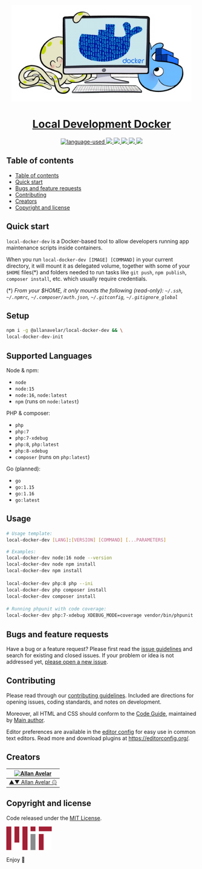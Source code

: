 <p align="center">
  <a href="#">
    <img src="./images/icon-256x256.png" height="256">
    <h1 align="center">Local Development Docker</h1>
  </a>
</p>

<p align="center">
  <a href="#">
    <img src="https://img.shields.io/github/languages/top/allanavelar/local-docker-dev.svg?style=for-the-badge" alt="language-used"/>
  </a>

  <a href="#">
    <img src="https://img.shields.io/github/contributors/allanavelar/local-docker-dev.svg?style=for-the-badge">
  </a>

  <a href="#">
    <img src="https://img.shields.io/github/forks/allanavelar/local-docker-dev.svg?style=for-the-badge">
  </a>

  <a href="#">
    <img src="https://img.shields.io/github/stars/allanavelar/local-docker-dev.svg?style=for-the-badge">
  </a>

  <a href="#">
    <img src="https://img.shields.io/github/issues/allanavelar/local-docker-dev.svg?style=for-the-badge">
  </a>

  <a href="#">
    <img src="https://img.shields.io/github/license/allanavelar/local-docker-dev.svg?style=for-the-badge">
  </a>
</p>

## Table of contents

- [Table of contents](#table-of-contents)
- [Quick start](#quick-start)
- [Bugs and feature requests](#bugs-and-feature-requests)
- [Contributing](#contributing)
- [Creators](#creators)
- [Copyright and license](#copyright-and-license)

## Quick start

`local-docker-dev` is a Docker-based tool to allow developers running app maintenance scripts inside containers.

When you run `local-docker-dev [IMAGE] [COMMAND]` in your current directory, it will mount it as delegated volume, together with some of your `$HOME` files(*) and folders needed to run tasks like `git push`, `npm publish`, `composer install`, etc. which usually require credentials.

(*) *From your $HOME, it only mounts the following (read-only): `~/.ssh`, `~/.npmrc`, `~/.composer/auth.json`, `~/.gitconfig`, `~/.gitignore_global`*

## Setup

```bash
npm i -g @allanavelar/local-docker-dev && \
local-docker-dev-init
```

## Supported Languages

Node & npm:

- `node`
- `node:15`
- `node:16`, `node:latest`
- `npm` (runs on `node:latest`)

PHP & composer:

- `php`
- `php:7`
- `php:7-xdebug`
- `php:8`, `php:latest`
- `php:8-xdebug`
- `composer` (runs on `php:latest`)

Go (planned):

- `go`
- `go:1.15`
- `go:1.16`
- `go:latest`

## Usage

```bash
# Usage template:
local-docker-dev [LANG]:[VERSION] [COMMAND] [...PARAMETERS]
```

```bash
# Examples:
local-docker-dev node:16 node --version
local-docker-dev node npm install
local-docker-dev npm install

local-docker-dev php:8 php --ini
local-docker-dev php composer install
local-docker-dev composer install

# Running phpunit with code coverage:
local-docker-dev php:7-xdebug XDEBUG_MODE=coverage vendor/bin/phpunit
```

## Bugs and feature requests

Have a bug or a feature request? Please first read the [issue guidelines](./contributing.md) and search for existing and closed issues. If your problem or idea is not addressed yet, [please open a new issue](https://github.com/allanavelar/local-docker-dev/issues/new).

## Contributing

Please read through our [contributing guidelines](./contributing.md). Included are directions for opening issues, coding standards, and notes on development.

Moreover, all HTML and CSS should conform to the [Code Guide](./code-guide.md), maintained by [Main author](https://github.com/allanavelar).

Editor preferences are available in the [editor config](./.editorconfig) for easy use in common text editors. Read more and download plugins at <https://editorconfig.org/>.

## Creators

[![Allan Avelar](https://avatars2.githubusercontent.com/u/6510417?v=3&s=128)](https://github.com/allanavelar) |
--- |
[▲▼ Allan Avelar ۞](https://github.com/allanavelar)|

## Copyright and license

Code released under the [MIT License](./license.md).

<a href="./license.md"><img src="images/mit-icon.svg" width="120"/></a>

Enjoy :metal:
